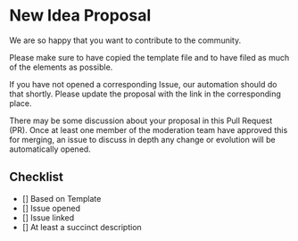 # New Idea Proposal

We are so happy that you want to contribute to the community.

Please make sure to have copied the template file and to have filed as much of the elements as possible.

If you have not opened a corresponding Issue, our automation should do that shortly. Please update the proposal with the link in the corresponding place.

There may be some discussion about your proposal in this Pull Request (PR).
Once at least one member of the moderation team have approved this for merging, an issue to discuss in depth any change or evolution will be automatically opened.

## Checklist

- [] Based on Template
- [] Issue opened
- [] Issue linked
- [] At least a succinct description
